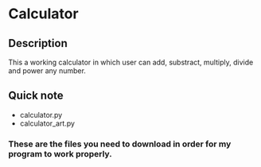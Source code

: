 # Calculator
## Description
This a working calculator in which user can add, substract, multiply, divide and power any number.
## Quick note
- calculator.py
- calculator_art.py
### These are the files you need to download in order for my program to work properly.
